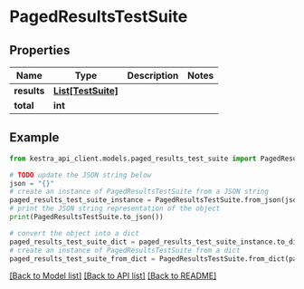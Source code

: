 # PagedResultsTestSuite


## Properties

Name | Type | Description | Notes
------------ | ------------- | ------------- | -------------
**results** | [**List[TestSuite]**](TestSuite.md) |  | 
**total** | **int** |  | 

## Example

```python
from kestra_api_client.models.paged_results_test_suite import PagedResultsTestSuite

# TODO update the JSON string below
json = "{}"
# create an instance of PagedResultsTestSuite from a JSON string
paged_results_test_suite_instance = PagedResultsTestSuite.from_json(json)
# print the JSON string representation of the object
print(PagedResultsTestSuite.to_json())

# convert the object into a dict
paged_results_test_suite_dict = paged_results_test_suite_instance.to_dict()
# create an instance of PagedResultsTestSuite from a dict
paged_results_test_suite_from_dict = PagedResultsTestSuite.from_dict(paged_results_test_suite_dict)
```
[[Back to Model list]](../README.md#documentation-for-models) [[Back to API list]](../README.md#documentation-for-api-endpoints) [[Back to README]](../README.md)


